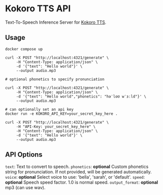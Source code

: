 # Kokoro TTS API
Text-To-Speech Inference Server for [Kokoro TTS](https://huggingface.co/hexgrad/Kokoro-82M/tree/main).

## Usage

```
docker compose up

curl -X POST "http://localhost:4321/generate" \
     -H "Content-Type: application/json" \
     -d '{"text": "Hello world"}' \
     --output audio.mp3

# optional phonetics to specify pronunciation

curl -X POST "http://localhost:4321/generate" \
     -H "Content-Type: application/json" \
     -d '{"text": "Hello world","phonetics": "həˈloʊ wˈɜːld"}' \
     --output audio.mp3

# can optionally set an api key
docker run -e KOKORO_API_KEY=your_secret_key_here .

curl -X POST "http://localhost:4321/generate" \
     -H "API-Key: your_secret_key_here" \
     -H "Content-Type: application/json" \
     -d '{"text": "Hello world"}' \
     --output audio.mp3
```

## API Options

`text`: Text to convert to speech.
`phonetics`: **optional** Custom phonetics string for pronunciation. If not provided, will be generated automatically.
`voice`: **optional** Select voice to use: 'bella', 'sarah', or 'default'.
`speed`: **optional** Speech speed factor. 1.0 is normal speed.
`output_format`: **optional** mp3 (can use wav).
